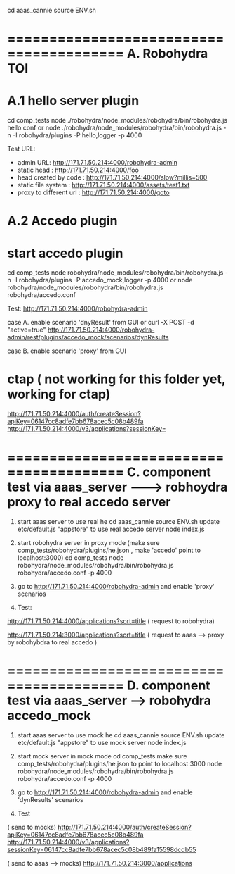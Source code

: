 cd aaas_cannie
source ENV.sh

========================================
A. Robohydra TOI 
========================================



A.1 hello server plugin
========================================
cd comp_tests
node ./robohydra/node_modules/robohydra/bin/robohydra.js hello.conf 
or 
node ./robohydra/node_modules/robohydra/bin/robohydra.js -n -I robohydra/plugins -P hello,logger -p 4000

Test URL:
 - admin URL: http://171.71.50.214:4000/robohydra-admin
 - static head : http://171.71.50.214:4000/foo
 - head created by code : http://171.71.50.214:4000/slow?millis=500
 - static file system : http://171.71.50.214:4000/assets/test1.txt
 - proxy to different url : http://171.71.50.214:4000/goto



A.2 Accedo plugin
========================================
# start accedo plugin
cd comp_tests
node robohydra/node_modules/robohydra/bin/robohydra.js -n -I robohydra/plugins -P accedo_mock,logger -p 4000
or node robohydra/node_modules/robohydra/bin/robohydra.js robohydra/accedo.conf

Test:
http://171.71.50.214:4000/robohydra-admin

case A. enable scenario 'dnyResult' from GUI 
or curl -X POST -d "active=true" http://171.71.50.214:4000/robohydra-admin/rest/plugins/accedo_mock/scenarios/dynResults

case B. enable scenario 'proxy' from GUI

# ctap ( not working for this folder yet, working for ctap)
http://171.71.50.214:4000/auth/createSession?apiKey=06147cc8adfe7bb678acec5c08b489fa
http://171.71.50.214:4000/v3/applications?sessionKey=<sessionKey>



========================================
C.  component test via aaas_server ---> robhoydra proxy to real accedo server
========================================

1) start aaas server to use real he
cd aaas_cannie
source ENV.sh
update etc/default.js "appstore" to use real accedo server
node index.js

2) start robohydra  server in proxy mode
(make sure comp_tests/robohydra/plugins/he.json , make 'accedo' point to localhost:3000)
cd comp_tests
node robohydra/node_modules/robohydra/bin/robohydra.js robohydra/accedo.conf -p 4000


3) go to http://171.71.50.214:4000/robohydra-admin and enable 'proxy' scenarios

4) Test:

http://171.71.50.214:4000/applications?sort=title  ( request to robohydra)

http://171.71.50.214:3000/applications?sort=title ( request to aaas
--> proxy by robohybdra to real accedo )




========================================
D.  component test via aaas_server  --> robohydra accedo_mock
========================================


1) start aaas server to use mock he
cd aaas_cannie
source ENV.sh
update etc/default.js "appstore" to use mock server
node index.js


2) start mock server in mock mode
cd comp_tests
make sure  comp_tests/robohydra/plugins/he.json to point to localhost:3000
node robohydra/node_modules/robohydra/bin/robohydra.js robohydra/accedo.conf  -p 4000


3) go to http://171.71.50.214:4000/robohydra-admin and enable 'dynResults' scenarios
4) Test


( send to mocks)
http://171.71.50.214:4000/auth/createSession?apiKey=06147cc8adfe7bb678acec5c08b489fa
http://171.71.50.214:4000/v3/applications?sessionKey=06147cc8adfe7bb678acec5c08b489fa15598dcdb55


( send to aaas --> mocks) 
http://171.71.50.214:3000/applications
